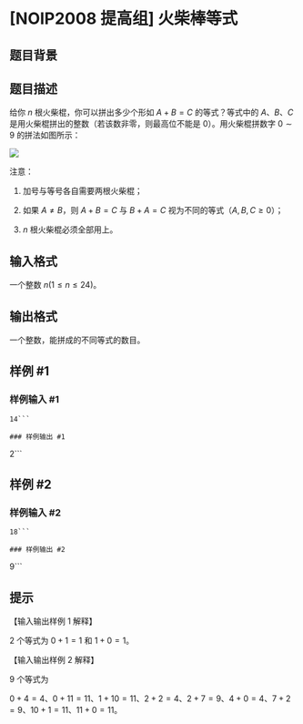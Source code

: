 # [NOIP2008 提高组] 火柴棒等式

## 题目背景



## 题目描述

给你 $n$ 根火柴棍，你可以拼出多少个形如 $A+B=C$ 的等式？等式中的 $A$、$B$、$C$ 是用火柴棍拼出的整数（若该数非零，则最高位不能是 $0$）。用火柴棍拼数字 $0\sim9$ 的拼法如图所示：

 ![](https://cdn.luogu.com.cn/upload/pic/49.png) 

注意：

1. 加号与等号各自需要两根火柴棍；

2. 如果 $A\neq B$，则 $A+B=C$ 与 $B+A=C$ 视为不同的等式（$A,B,C\geq0$）；

3. $n$ 根火柴棍必须全部用上。


## 输入格式

一个整数 $n(1 \leq n\leq 24)$。


## 输出格式

一个整数，能拼成的不同等式的数目。


## 样例 #1

### 样例输入 #1
```
14```

### 样例输出 #1

```
2```

## 样例 #2

### 样例输入 #2
```
18```

### 样例输出 #2

```
9```

## 提示

【输入输出样例 1 解释】

$2$ 个等式为 $0+1=1$ 和 $1+0=1$。

【输入输出样例 2 解释】

$9$ 个等式为

$0+4=4$、$0+11=11$、$1+10=11$、$2+2=4$、$2+7=9$、$4+0=4$、$7+2=9$、$10+1=11$、$11+0=11$。

